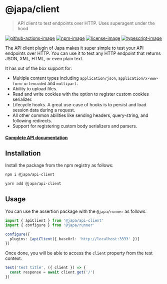 # @japa/client
> API client to test endpoints over HTTP. Uses superagent under the hood

[![github-actions-image]][github-actions-url] [![npm-image]][npm-url] [![license-image]][license-url] [![typescript-image]][typescript-url]

The API client plugin of Japa makes it super simple to test your API endpoints over HTTP. You can use it to test any HTTP endpoint that returns JSON, XML, HTML, or even plain text.

It has out of the box support for:

- Multiple content types including `application/json`, `application/x-www-form-urlencoded` and `multipart`.
- Ability to upload files.
- Read and write cookies with the option to register custom cookies serializer.
- Lifecycle hooks. A great use-case of hooks is to persist and load session data during a request.
- All other common abilities like sending headers, query-string, and following redirects.
- Support for registering custom body serializers and parsers.

#### [Complete API documentation](https://japa.dev/plugins/api-client)

## Installation
Install the package from the npm registry as follows:

```sh
npm i @japa/api-client

yarn add @japa/api-client
```

## Usage
You can use the assertion package with the `@japa/runner` as follows.

```ts
import { apiClient } from '@japa/api-client'
import { configure } from '@japa/runner'

configure({
  plugins: [apiClient({ baseUrl: 'http://localhost:3333' })]
})
```

Once done, you will be able to access the `client` property from the test context.

```ts
test('test title', ({ client }) => {
  const response = await client.get('/')
})
```

[github-actions-url]: https://github.com/japa/api-client/actions/workflows/test.yml
[github-actions-image]: https://img.shields.io/github/workflow/status/japa/api-client/test?style=for-the-badge "github-actions"

[npm-image]: https://img.shields.io/npm/v/@japa/api-client.svg?style=for-the-badge&logo=npm
[npm-url]: https://npmjs.org/package/@japa/api-client "npm"

[license-image]: https://img.shields.io/npm/l/@japa/api-client?color=blueviolet&style=for-the-badge
[license-url]: LICENSE.md "license"

[typescript-image]: https://img.shields.io/badge/Typescript-294E80.svg?style=for-the-badge&logo=typescript
[typescript-url]:  "typescript"
